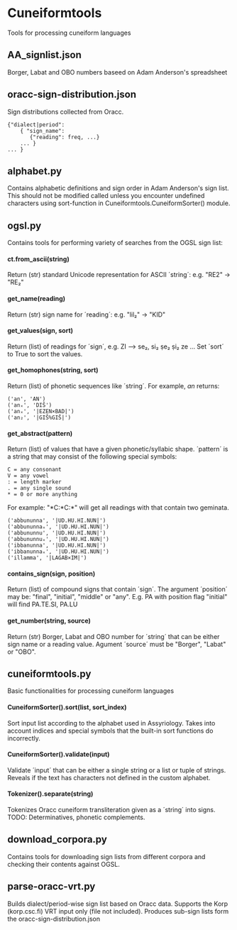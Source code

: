 # Cuneiformtools
Tools for processing cuneiform languages

## AA_signlist.json
Borger, Labat and OBO numbers baseed on Adam Anderson's spreadsheet

## oracc-sign-distribution.json
Sign distributions collected from Oracc.

    {"dialect|period":
        { "sign_name": 
           {"reading": freq, ...}
        ... }
    ... }

## alphabet.py

Contains alphabetic definitions and sign order in Adam Anderson's sign list. This should not be modified called unless you encounter undefined characters using sort-function in Cuneiformtools.CuneiformSorter() module.

## ogsl.py

Contains tools for performing variety of searches from the OGSL sign list:

#### ct.from_ascii(string)
Return (str) standard Unicode representation for ASCII ´string´: e.g. "RE2" -> "RE₂"

#### get_name(reading)
Return (str) sign name for ´reading´: e.g. "lil₂" -> "KID"
    
#### get_values(sign, sort)
Return (list) of readings for ´sign´, e.g. ZI --> se₂, si₂ ṣe₂ ṣi₂ ze ... Set ´sort´ to True to sort the values.

#### get_homophones(string, sort)              
Return (list) of phonetic sequences like ´string´. For example, *an* returns:

    ('an', 'AN')
    ('anₓ', 'DIŠ')
    ('anₓ', '|EZEN×BAD|')
    ('an₂', '|GIŠ%GIŠ|')

#### get_abstract(pattern)              
Return (list) of values that have a given phonetic/syllabic shape. ´pattern´ is a string that may consist of the following special symbols:

    C = any consonant
    V = any vowel
    : = length marker
    . = any single sound
    * = 0 or more anything

For example: "\*C:\*C:\*" will get all readings with that contain two geminata.

    ('abbununna', '|UD.HU.HI.NUN|')
    ('abbununnaₓ', '|UD.HU.HI.NUN|')
    ('abbununnu', '|UD.HU.HI.NUN|')
    ('abbununnuₓ', '|UD.HU.HI.NUN|')
    ('ibbanunna', '|UD.HU.HI.NUN|')
    ('ibbanunnaₓ', '|UD.HU.HI.NUN|')
    ('illamma', '|LAGAB×IM|')

#### contains_sign(sign, position)   
Return (list) of compound signs that contain ´sign´. The argument ´position´ may be: "final", "initial", "middle" or "any". E.g. PA with position flag "initial" will find PA.TE.SI, PA.LU
    
#### get_number(string, source)        
Return (str) Borger, Labat and OBO number for ´string´ that can be either sign name or a reading value. Agument ´source´ must be "Borger", "Labat" or "OBO".

## cuneiformtools.py

Basic functionalities for processing cuneiform languages

#### CuneiformSorter().sort(list, sort_index)
Sort input list according to the alphabet used in Assyriology. Takes into account indices and special symbols that the built-in sort functions do incorrectly.

#### CuneiformSorter().validate(input)
Validate ´input´ that can be either a single string or a list or tuple of strings. Reveals if the text has characters not defined in the custom alphabet.

#### Tokenizer().separate(string)
Tokenizes Oracc cuneiform transliteration given as a ´string´ into signs. TODO: Determinatives, phonetic complements.

## download_corpora.py

Contains tools for downloading sign lists from different corpora and checking their contents against OGSL.

## parse-oracc-vrt.py

Builds dialect/period-wise sign list based on Oracc data. Supports the Korp (korp.csc.fi) VRT input only (file not included). Produces sub-sign lists form the oracc-sign-distribution.json
